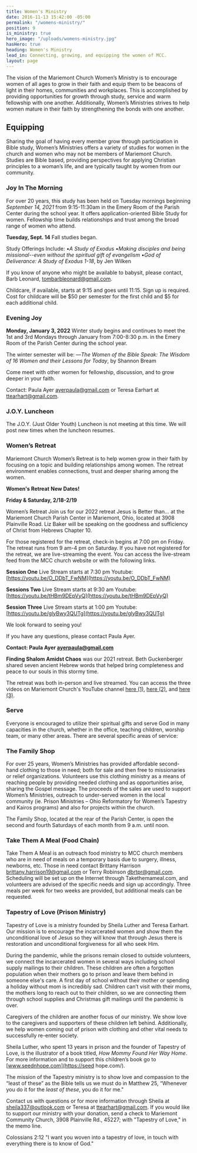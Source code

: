 ```yaml
---
title: Women's Ministry
date: 2016-11-13 15:42:00 -05:00
permalink: "/womens-ministry/"
position: 9
is_ministry: true
hero_image: "/uploads/womens-ministry.jpg"
hasHero: true
heading: Women's Ministry
lead_in: Connecting, growing, and equipping the women of MCC.
layout: page
---
```


The vision of the Mariemont Church Women’s Ministry is to encourage women of all ages to grow in their faith and equip them to be beacons of light in their homes, communities and workplaces. This is accomplished by providing opportunities for growth through study, service and warm fellowship with one another. Additionally, Women’s Ministries strives to help women mature in their faith by strengthening the bonds with one another.

## Equipping

Sharing the goal of having every member grow through participation in Bible study, Women’s Ministries offers a variety of studies for women in the church and women who may not be members of Mariemont Church. Studies are Bible based, providing perspectives for applying Christian principles to a woman’s life, and are typically taught by women from our community.

### Joy In The Morning

For over 20 years, this study has been held on Tuesday mornings beginning *September 14, 2021* from 9:15-11:30am in the Emery Room of the Parish Center during the school year. It offers application-oriented Bible Study for women. Fellowship time builds relationships and trust among the broad range of women who attend. 

**Tuesday, Sept. 14** Fall studies began.

Study Offerings Include:
•*A Study of Exodus*
•*Making disciples and being missional--even
without the spiritual gift of evangelism*
•*God of Deliverance: A Study of Exodus 1-18*, by
Jen Wilken

If you know of anyone who might be available to babysit, please contact, Barb Leonard, tombarbleonard@gmail.com.

Childcare, if available, starts at 9:15 and goes until 11:15. Sign up is required. Cost for childcare will be $50 per semester for the first child and $5 for each additional child.

### Evening Joy

**Monday, January 3, 2022** Winter study begins and continues to meet the 1st and 3rd Mondays through January from 7:00-8:30 p.m. in the Emery Room of the Parish Center during the school year.

The winter semester will be:
—*The Women of the Bible Speak: The Wisdom of 16 Women and their Lessons for Today*, by Shannon Bream

Come meet with other women for fellowship, discussion, and to grow deeper in your faith.

Contact: Paula Ayer ayerpaula@gmail.com or Teresa Earhart at [ttearhart@gmail.com](ttearhart@gmail.com).

### J.O.Y. Luncheon

The J.O.Y. (Just Older Youth) Luncheon is not meeting at this time. We will post new times when the luncheon resumes.

### Women’s Retreat

Mariemont Church Women’s Retreat is to help women grow in their faith by focusing on a topic and building relationships among women. The retreat environment enables connections, trust and deeper sharing among the women.


**Women's Retreat** **New Dates!**

**Friday & Saturday, 2/18-2/19**

Women’s Retreat Join us for our 2022 retreat Jesus is Better than… at the Mariemont Church Parish Center in Mariemont, Ohio, located at 3908 Plainville Road. Liz Baker will be speaking on the goodness and sufficiency of Christ from Hebrews Chapter 10.

For those registered for the retreat, check-in begins at 7:00 pm on Friday. The retreat runs from 9 am-4 pm on Saturday. If you have not registered for the retreat, we are live-streaming the event. You can access the live-stream feed from the MCC church website or with the following links.

**Session One** Live Stream starts at 7:30 pm
Youtube: [https://youtu.be/O_DDbT_FwNM](https://youtu.be/O_DDbT_FwNM)

**Sessions Two** Live Stream starts at 9:30 am
Youtube: [https://youtu.be/tHBm9DEpVyQ](https://youtu.be/tHBm9DEpVyQ)

**Session Three** Live Stream starts at 1:00 pm
Youtube: [https://youtu.be/glyBwy3QUTg](https://youtu.be/glyBwy3QUTg)

We look forward to seeing you!

If you have any questions, please contact Paula Ayer.

**Contact: Paula Ayer ayerpaula@gmail.com**

**Finding Shalom Amidst Chaos** was our 2021 retreat. Beth Guckenberger shared seven ancient Hebrew words that helped bring completeness and peace to our souls in this stormy time.

The retreat was both in-person and live streamed. You can access the three videos on Mariemont Church's YouTube channel [here (1)](https://youtu.be/p1MRw42YHRA), [here (2)](https://youtu.be/IHLUDYp1AUo), and [here (3)](https://youtu.be/b2SPeXkzX9c).


### Serve

Everyone is encouraged to utilize their spiritual gifts and serve God in many capacities in the church, whether in the office, teaching children, worship team, or many other areas. There are several specific areas of service:

### The Family Shop

For over 25 years, Women’s Ministries has provided affordable second-hand clothing to those in need; both for sale and then free to missionaries or relief organizations. Volunteers use this clothing ministry as a means of reaching people by providing needed clothing and as opportunities arise, sharing the Gospel message. The proceeds of the sales are used to support Women’s Ministries, outreach to under-served women in the local community (ie. Prison Ministries – Ohio Reformatory for Women’s Tapestry and Kairos programs) and also for projects within the church.

The Family Shop, located at the rear of the Parish Center, is open the second and fourth Saturdays of each month from 9 a.m. until noon.

### Take Them A Meal (Food Chain)

Take Them A Meal is an outreach food ministry to MCC church members who are in need of meals on a temporary basis due to surgery, illness, newborns, etc. Those in need contact Brittany Harrison brittany.harrison19@gmail.com or Terry Robinson dbrtpr@gmail.com. Scheduling will be set up on the Internet through Takethemameal.com, and volunteers are advised of the specific needs and sign up accordingly. Three meals per week for two weeks are provided, but additional meals can be requested.

### Tapestry of Love (Prison Ministry)

Tapestry of Love is a ministry founded by Sheila Luther and Teresa Earhart. Our mission is to encourage the incarcerated women and show them the unconditional love of Jesus so they will know that through Jesus there is restoration and unconditional forgiveness for all who seek Him.

During the pandemic, while the prisons remain closed to outside volunteers, we connect the incarcerated women in several ways including school supply mailings to their children. These children are often a forgotten population when their mothers go to prison and leave them behind in someone else's care. A first day of school without their mother or spending a holiday without mom is incredibly sad. Children can’t visit with their moms, the mothers long to reach out to their children, so we are connecting them through school supplies and Christmas gift mailings until the pandemic is over.

Caregivers of the children are another focus of our ministry. We show love to the caregivers and supporters of these children left behind. Additionally, we help women coming out of prison with clothing and other vital needs to successfully re-enter society.

Sheila Luther, who spent 13 years in prison and the founder of Tapestry of Love, is the illustrator of a book titled, *How Mommy Found Her Way Home*. For more information and to support this children’s book go to [www.seednhope.com](https://seed hope.com/).

The mission of the Tapestry ministry is to show love and compassion to the “least of these” as the Bible tells us we must do in Matthew 25, “Whenever you do it for the *least of these*, you do it for me."

Contact us with questions or for more information through Sheila at [sheila337@outlook.com](sheila337@outlook.com) or Teresa at [ttearhart@gmail.com](ttearhart@gmail.com). If you would like to support our ministry with your donation, send a check to Mariemont Community Church, 3908 Plainville Rd., 45227; with "Tapestry of Love," in the memo line.

Colossians 2:12 "I want you woven into a tapestry of love, in touch with everything there is to know of God." 